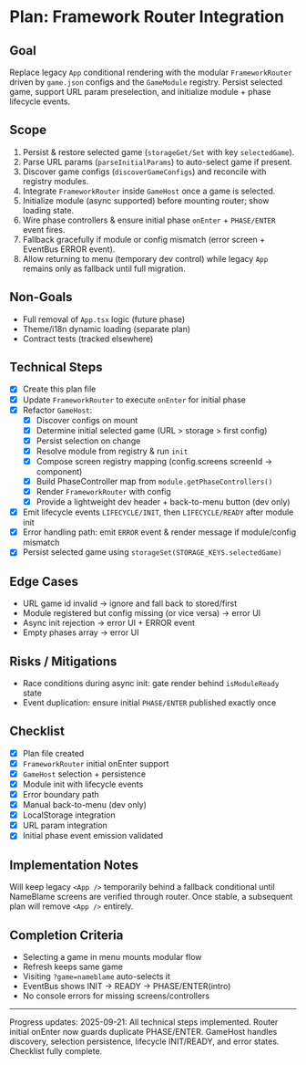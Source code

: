 # Plan: Framework Router Integration

## Goal
Replace legacy `App` conditional rendering with the modular `FrameworkRouter` driven by `game.json` configs and the `GameModule` registry. Persist selected game, support URL param preselection, and initialize module + phase lifecycle events.

## Scope
1. Persist & restore selected game (`storageGet/Set` with key `selectedGame`).
2. Parse URL params (`parseInitialParams`) to auto-select game if present.
3. Discover game configs (`discoverGameConfigs`) and reconcile with registry modules.
4. Integrate `FrameworkRouter` inside `GameHost` once a game is selected.
5. Initialize module (async supported) before mounting router; show loading state.
6. Wire phase controllers & ensure initial phase `onEnter` + `PHASE/ENTER` event fires.
7. Fallback gracefully if module or config mismatch (error screen + EventBus ERROR event).
8. Allow returning to menu (temporary dev control) while legacy `App` remains only as fallback until full migration.

## Non-Goals
- Full removal of `App.tsx` logic (future phase)
- Theme/i18n dynamic loading (separate plan)
- Contract tests (tracked elsewhere)

## Technical Steps
- [x] Create this plan file
- [x] Update `FrameworkRouter` to execute `onEnter` for initial phase
- [x] Refactor `GameHost`:
  - [x] Discover configs on mount
  - [x] Determine initial selected game (URL > storage > first config)
  - [x] Persist selection on change
  - [x] Resolve module from registry & run `init`
  - [x] Compose screen registry mapping (config.screens screenId -> component)
  - [x] Build PhaseController map from `module.getPhaseControllers()`
  - [x] Render `FrameworkRouter` with config
  - [x] Provide a lightweight dev header + back-to-menu button (dev only)
- [x] Emit lifecycle events `LIFECYCLE/INIT`, then `LIFECYCLE/READY` after module init
- [x] Error handling path: emit `ERROR` event & render message if module/config mismatch
- [x] Persist selected game using `storageSet(STORAGE_KEYS.selectedGame)`

## Edge Cases
- URL game id invalid -> ignore and fall back to stored/first
- Module registered but config missing (or vice versa) -> error UI
- Async init rejection -> error UI + ERROR event
- Empty phases array -> error UI

## Risks / Mitigations
- Race conditions during async init: gate render behind `isModuleReady` state
- Event duplication: ensure initial `PHASE/ENTER` published exactly once

## Checklist
- [x] Plan file created
- [x] `FrameworkRouter` initial onEnter support
- [x] `GameHost` selection + persistence
- [x] Module init with lifecycle events
- [x] Error boundary path
- [x] Manual back-to-menu (dev only)
- [x] LocalStorage integration
- [x] URL param integration
- [x] Initial phase event emission validated

## Implementation Notes
Will keep legacy `<App />` temporarily behind a fallback conditional until NameBlame screens are verified through router. Once stable, a subsequent plan will remove `<App />` entirely.

## Completion Criteria
- Selecting a game in menu mounts modular flow
- Refresh keeps same game
- Visiting `?game=nameblame` auto-selects it
- EventBus shows INIT -> READY -> PHASE/ENTER(intro)
- No console errors for missing screens/controllers

---
Progress updates:
2025-09-21: All technical steps implemented. Router initial onEnter now guards duplicate PHASE/ENTER. GameHost handles discovery, selection persistence, lifecycle INIT/READY, and error states. Checklist fully complete.
